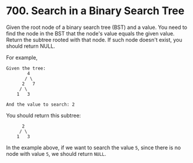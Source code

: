 # 700. Search in a Binary Search Tree

Given the root node of a binary search tree (BST) and a value. You need to find the node in the BST that the node's value equals the given value. Return the subtree rooted with that node. If such node doesn't exist, you should return NULL.

For example, 

```
Given the tree:
        4
       / \
      2   7
     / \
    1   3

And the value to search: 2

```

You should return this subtree:

```
      2     
     / \   
    1   3

```

In the example above, if we want to search the value `5`, since there is no node with value `5`, we should return `NULL`.